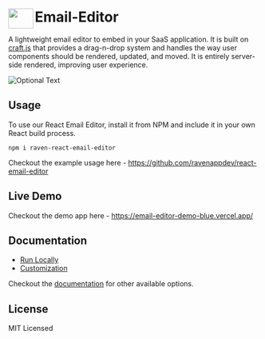 # <img src="app/public/email_logo.png" align="left" width=50 height=40>Email-Editor

A lightweight email editor to embed in your SaaS application. It is built on [craft.js](https://craft.js.org/) that provides a drag-n-drop system and handles the way user components should be rendered, updated, and moved. It is entirely server-side rendered, improving user experience.

![Optional Text](app/public/email_template.png)

## Usage

To use our React Email Editor, install it from NPM and include it in your own React build process.

```
npm i raven-react-email-editor
```

Checkout the example usage here - https://github.com/ravenappdev/react-email-editor

## Live Demo

Checkout the demo app here - https://email-editor-demo-blue.vercel.app/

## Documentation

- [Run Locally](https://editor-docs.ravenapp.dev/get-started/run-locally)
- [Customization](https://editor-docs.ravenapp.dev/customization)

Checkout the [documentation](https://editor-docs.ravenapp.dev/) for other available options.

## License

MIT Licensed
